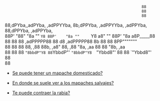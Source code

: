                                                                    
                                                                88                      
                                                                88                      
                                                                88                      
88,dPYba,,adPYba,  ,adPPYYba, 8b,dPPYba,  ,adPPYYba,  ,adPPYba, 88,dPPYba,   ,adPPYba,  
88P'   "88"    "8a ""     `Y8 88P'    "8a ""     `Y8 a8"     "" 88P'    "8a a8P_____88  
88      88      88 ,adPPPPP88 88       d8 ,adPPPPP88 8b         88       88 8PP"""""""  
88      88      88 88,    ,88 88b,   ,a8" 88,    ,88 "8a,   ,aa 88       88 "8b,   ,aa  
88      88      88 `"8bbdP"Y8 88`YbbdP"'  `"8bbdP"Y8  `"Ybbd8"' 88       88  `"Ybbd8"'  
                              88                                                        
                              88                                                        


* [Se puede tener un mapache domesticado?](rde/README.md)

* [En donde se suele ver a los mapaches salvajes?](src/README.md)

* [Te puede contraer la rabia?](lnd/README.md)
